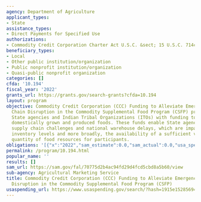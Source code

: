 ```yaml
---
agency: Department of Agriculture
applicant_types:
- State
assistance_types:
- Direct Payments for Specified Use
authorizations:
- Commodity Credit Corporation Charter Act U.S.C. &sect; 15 U.S.C. 714c(b).
beneficiary_types:
- Local
- Other public institution/organization
- Public nonprofit institution/organization
- Quasi-public nonprofit organization
categories: []
cfda: '10.194'
fiscal_year: '2022'
grants_url: https://grants.gov/search-grants?cfda=10.194
layout: program
objective: Commodity Credit Corporation (CCC) Funding to Alleviate Emergency Supply
  Chain Disruption in the Commodity Supplemental Food Program (CSFP) provides CSFP
  State agencies and Indian Tribal Organizations (ITOs) with funding to purchase of
  domestically grown and produced foods. These funds enable State agencies to alleviate
  supply chain challenges and national warehouse delays, which are impacting CSFP
  inventory levels and more broadly, the availability of a sufficient variety and
  quantity of food resources for participants.
obligations: '[{"x":"2022","sam_estimate":0.0,"sam_actual":0.0,"usa_spending_actual":0.0},{"x":"2023","sam_estimate":0.0,"sam_actual":0.0,"usa_spending_actual":0.0},{"x":"2024","sam_estimate":36000000.0,"sam_actual":0.0,"usa_spending_actual":0.0}]'
permalink: /program/10.194.html
popular_name: ''
results: []
sam_url: https://sam.gov/fal/70775d2b4ac94fd29d4fcd5cbd8a5b60/view
sub-agency: Agricultural Marketing Service
title: Commodity Credit Corporation (CCC) Funding to Alleviate Emergency Supply Chain
  Disruption in the Commodity Supplemental Food Program (CSFP)
usaspending_url: https://www.usaspending.gov/search/?hash=1915e15285694538f35ffa94cdf86940
---
```

